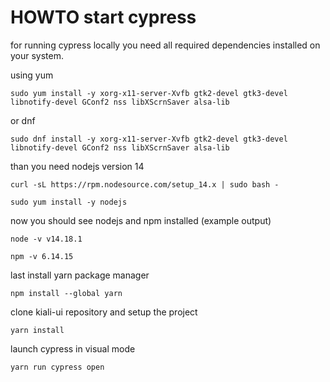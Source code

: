# HOWTO start cypress


for running cypress locally you need all required dependencies installed on your system. 

using yum 

`sudo yum install -y xorg-x11-server-Xvfb gtk2-devel gtk3-devel libnotify-devel GConf2 nss libXScrnSaver alsa-lib`

or dnf 

`sudo dnf install -y xorg-x11-server-Xvfb gtk2-devel gtk3-devel libnotify-devel GConf2 nss libXScrnSaver alsa-lib` 


than you need nodejs version 14 

`curl -sL https://rpm.nodesource.com/setup_14.x | sudo bash -`

`sudo yum install -y nodejs`

now you should see nodejs and npm installed (example output)

`node -v
v14.18.1`

`npm -v
6.14.15`

last install yarn package manager

`npm install --global yarn`

clone kiali-ui repository and setup the project

`yarn install`

launch cypress in visual mode

`yarn run cypress open`
